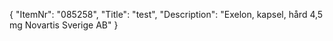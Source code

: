 {
  "ItemNr": "085258",
  "Title": "test",
  "Description": "Exelon, kapsel, hård 4,5 mg Novartis Sverige AB"
}